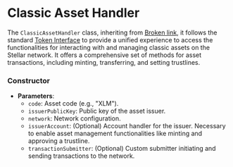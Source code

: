 # Classic Asset Handler

The `ClassicAssetHandler` class, inheriting from [Broken link](broken-reference "mention"), it follows the standard [Token Interface](https://soroban.stellar.org/docs/reference/interfaces/token-interface) to provide a unified experience to access the functionalities for interacting with and managing classic assets on the Stellar network. It offers a comprehensive set of methods for asset transactions, including minting, transferring, and setting trustlines.



### Constructor

* **Parameters**:
  * `code`: Asset code (e.g., "XLM").
  * `issuerPublicKey`: Public key of the asset issuer.
  * `network`: Network configuration.
  * `issuerAccount`: (Optional) Account handler for the issuer. Necessary to enable asset management functionalities like minting and approving a trustline.
  * `transactionSubmitter`: (Optional) Custom submitter initiating and sending transactions to the network.

